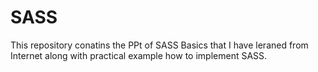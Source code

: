 # SASS

This repository conatins the PPt of SASS Basics that I have leraned from Internet along with practical example how to implement SASS.
